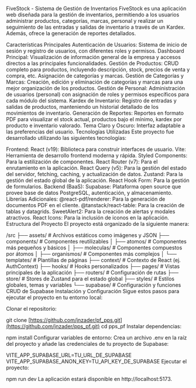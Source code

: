 FiveStock - Sistema de Gestión de Inventarios
FiveStock es una aplicación web diseñada para la gestión de inventarios, permitiendo a los usuarios administrar productos, categorías, marcas, personal y realizar un seguimiento de las entradas y salidas de inventario a través de un Kardex. Además, ofrece la generación de reportes detallados.

Características Principales
Autenticación de Usuarios: Sistema de inicio de sesión y registro de usuarios, con diferentes roles y permisos.
Dashboard Principal: Visualización de información general de la empresa y accesos directos a las principales funcionalidades.
Gestión de Productos:
CRUD completo para productos, incluyendo descripción, stock, precios de venta y compra, etc.
Asignación de categorías y marcas.
Gestión de Categorías y Marcas:
Creación, edición y eliminación de categorías y marcas para una mejor organización de los productos.
Gestión de Personal:
Administración de usuarios (personal) con asignación de roles y permisos específicos para cada módulo del sistema.
Kardex de Inventario:
Registro de entradas y salidas de productos, manteniendo un historial detallado de los movimientos de inventario.
Generación de Reportes:
Reportes en formato PDF para visualizar el stock actual, productos bajo el mínimo, kardex por producto e inventario valorado.
Tema Claro y Oscuro: Interfaz adaptable a las preferencias del usuario.
Tecnologías Utilizadas
Este proyecto fue desarrollado utilizando las siguientes tecnologías:

Frontend:
React (v19): Biblioteca para construir interfaces de usuario.
Vite: Herramienta de desarrollo frontend moderna y rápida.
Styled Components: Para la estilización de componentes.
React Router (v7): Para el enrutamiento en la aplicación.
React Query (v5): Para la gestión del estado del servidor, fetching, caching, y actualización de datos.
Zustand: Para la gestión del estado global de la aplicación.
React Hook Form: Para la gestión de formularios.
Backend (BaaS):
Supabase: Plataforma open source que provee base de datos PostgreSQL, autenticación, y almacenamiento.
Librerías Adicionales:
@react-pdf/renderer: Para la generación de documentos PDF en el cliente.
@tanstack/react-table: Para la creación de tablas y datagrids.
SweetAlert2: Para la creación de alertas y modales atractivos.
React Icons: Para la inclusión de iconos en la aplicación.
Estructura del Proyecto
El proyecto está organizado de la siguiente manera:

/src
├── assets/             # Archivos estáticos como imágenes y JSON
├── components/         # Componentes reutilizables
│   ├── atomos/         # Componentes más pequeños y básicos
│   ├── moleculas/      # Componentes compuestos por átomos
│   ├── organismos/     # Componentes más complejos
│   └── templates/      # Plantillas de páginas
├── context/            # Contexto de React (ej. AuthContext)
├── hooks/              # Hooks personalizados
├── pages/              # Vistas principales de la aplicación
├── routers/            # Configuración de rutas
├── store/              # Stores de Zustand para el estado global
├── styles/             # Estilos globales, temas y variables
└── supabase/           # Configuración y funciones CRUD de Supabase
Instalación y Configuración
Sigue estos pasos para ejecutar el proyecto en tu entorno local:

Clonar el repositorio:

git clone [https://github.com/jnzader/pf_pps.git](https://github.com/jnzader/pps_pf.git)
cd pps_pf
Instalar dependencias:

npm install
Configurar variables de entorno: Crea un archivo .env en la raíz del proyecto y añade las credenciales de tu proyecto de Supabase:

VITE_APP_SUPABASE_URL=TU_URL_DE_SUPABASE
VITE_APP_SUPABASE_ANON_KEY=TU_API_KEY_DE_SUPABASE
Ejecutar el proyecto:

npm run dev
La aplicación estará disponible en http://localhost:5173.
